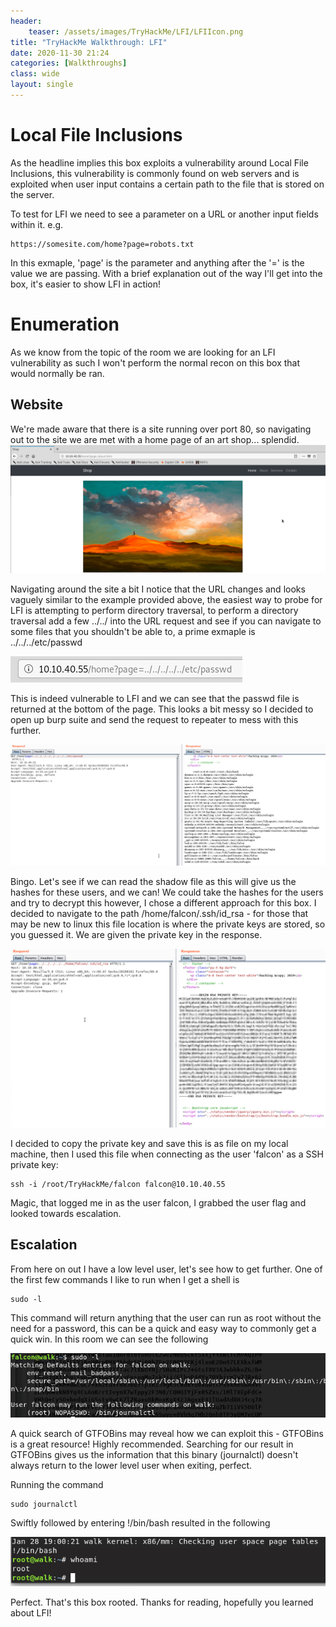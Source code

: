 ```yaml
---
header:
    teaser: /assets/images/TryHackMe/LFI/LFIIcon.png
title: "TryHackMe Walkthrough: LFI"
date: 2020-11-30 21:24
categories: [Walkthroughs]
class: wide
layout: single
---
```


# Local File Inclusions

As the headline implies this box exploits a vulnerability around Local File Inclusions, this vulnerability is commonly found on web servers and is exploited when user input contains a certain path to the file that is stored on the server. 

To test for LFI we need to see a parameter on a URL or another input fields within it. e.g. 

    https://somesite.com/home?page=robots.txt 

In this exmaple, 'page' is the parameter and anything after the '=' is the value we are passing.
With a brief explanation out of the way I'll get into the box, it's easier to show LFI in action!

# Enumeration 

As we know from the topic of the room we are looking for an LFI vulnerability as such I won't perform the normal recon on this box that would normally be ran. 

## Website

We're made aware that there is a site running over port 80, so navigating out to the site we are met with a home page of an art shop... splendid.
![artshop](/assets/images/TryHackMe/LFI/homepage.png)

Navigating around the site a bit I notice that the URL changes and looks vaguely similar to the example provided above, the easiest way to probe for LFI is attempting to perform directory traversal, to perform a directory traversal add a few ../../ into the URL request and see if you can navigate to some files that you shouldn't be able to, a prime exmaple is ../../../etc/passwd

![/etc/passwd](/assets/images/TryHackMe/LFI/passwdurl.png)

This is indeed vulnerable to LFI and we can see that the passwd file is returned at the bottom of the page. This looks a bit messy so I decided to open up burp suite and send the request to repeater to mess with this further.

![Burppasswd](/assets/images/TryHackMe/LFI/burppasswd.png)

Bingo. Let's see if we can read the shadow file as this will give us the hashes for these users, and we can! We could take the hashes for the users and try to decrypt this however, I chose a different approach for this box. I decided to navigate to the path /home/falcon/.ssh/id_rsa - for those that may be new to linux this file location is where the private keys are stored, so you guessed it. We are given the private key in the response.

![privatekey](/assets/images/TryHackMe/LFI/privatekey.png)

I decided to copy the private key and save this is as file on my local machine, then I used this file when connecting as the user 'falcon' as a SSH private key:

    ssh -i /root/TryHackMe/falcon falcon@10.10.40.55

Magic, that logged me in as the user falcon, I grabbed the user flag and looked towards escalation.

## Escalation

From here on out I have a low level user, let's see how to get further. One of the first few commands I like to run when I get a shell is 

    sudo -l

This command will return anything that the user can run as root without the need for a password, this can be a quick and easy way to commonly get a quick win. In this room we can see the following

![sudo-l](/assets/images/TryHackMe/LFI/sudol.png)

A quick search of GTFOBins may reveal how we can exploit this - GTFOBins is a great resource! Highly recommended. Searching for our result in GTFOBins gives us the information that this binary (journalctl) doesn't always return to the lower level user when exiting, perfect.

Running the command

    sudo journalctl

Swiftly followed by entering !/bin/bash resulted in the following

![root](/assets/images/TryHackMe/LFI/root.png)

Perfect. That's this box rooted. Thanks for reading, hopefully you learned about LFI!
